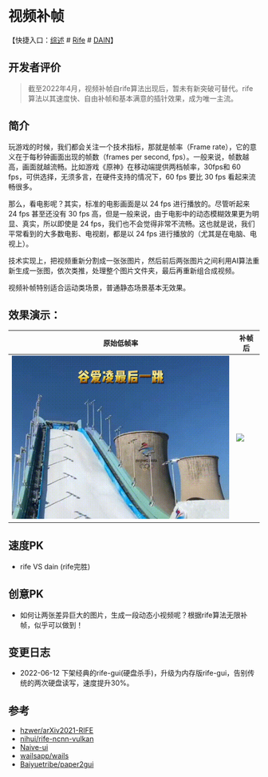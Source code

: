 # 视频补帧

【快捷入口：[综述](readme.md) # [Rife](rife-gui.md) # [DAIN](dain-gui.md)】

## 开发者评价
> 截至2022年4月，视频补帧自rife算法出现后，暂未有新突破可替代。rife算法以其速度快、自由补帧和基本满意的插针效果，成为唯一主流。
## 简介

玩游戏的时候，我们都会关注一个技术指标，那就是帧率（Frame rate），它的意义在于每秒钟画面出现的帧数（frames per second, fps）。一般来说，帧数越高，画面就越流畅。比如游戏《原神》在移动端提供两档帧率，30fps和 60 fps，可供选择，无须多言，在硬件支持的情况下，60 fps 要比 30 fps 看起来流畅很多。

那么，看电影呢？其实，标准的电影画面是以 24 fps 进行播放的。尽管听起来 24 fps 甚至还没有 30 fps 高，但是一般来说，由于电影中的动态模糊效果更为明显、真实，所以即使是 24 fps，我们也不会觉得非常不流畅。这也就是说，我们平常看到的大多数电影、电视剧，都是以 24 fps 进行播放的（尤其是在电脑、电视上）。

技术实现上，把视频重新分割成一张张图片，然后前后两张图片之间利用AI算法重新生成一张图，依次类推，处理整个图片文件夹，最后再重新组合成视频。


视频补帧特别适合运动类场景，普通静态场景基本无效果。

## 效果演示：

| 原始低帧率                       | 补帧后                           |
| -------------------------------- | -------------------------------- |
| ![](../docs/video/guailing0.gif) | ![](../docs/video/guailing1.gif) |

## 速度PK

- rife VS dain (rife完胜)

## 创意PK

- 如何让两张差异巨大的图片，生成一段动态小视频呢？根据rife算法无限补帧，似乎可以做到！

## 变更日志

- 2022-06-12 下架经典的rife-gui(硬盘杀手)，升级为内存版rife-gui，告别传统的两次硬盘读写，速度提升30%。

## 参考

- [hzwer/arXiv2021-RIFE](https://github.com/hzwer/arXiv2021-RIFE)
- [nihui/rife-ncnn-vulkan](https://github.com/nihui/rife-ncnn-vulkan)
- [Naive-ui](https://www.naiveui.com/zh-CN/os-theme)
- [wailsapp/wails](https://github.com/wailsapp/wails)
- [Baiyuetribe/paper2gui](https://github.com/Baiyuetribe/paper2gui)
